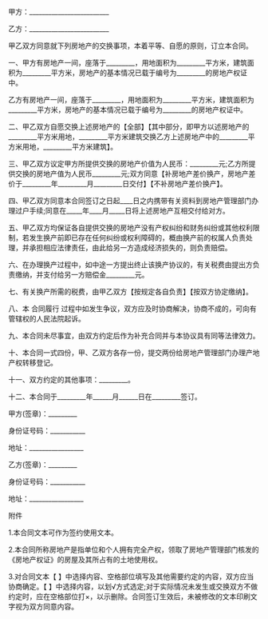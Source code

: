 
 


甲方：_________________________


乙方：_________________________


甲乙双方同意就下列房地产的交换事项，本着平等、自愿的原则，订立本合同。


一、甲方有房地产一间，座落于_________，用地面积为_________平方米，建筑面积为_________平方米，房地产的基本情况已载于编号为_________的房地产权证中。


乙方有房地产一间，座落于_________，用地面积为_________平方米，建筑面积为_________平方米，房地产的基本情况已载于编号为_________的房地产权证中。


二、甲乙双方自愿交换上述房地产的【全部】【其中部分，即甲方以述房地产的_________平方米用地，_________平方米建筑交换乙方上述房地产中的_________平方米用地，_________平方米建筑】。


三、甲乙双方议定甲方所提供交换的房地产价值为人民币：_________元;乙方所提供交换的房地产值为人民币_________元;双方同意【补房地产差价换产，房地产差价于_________年_________月_________日交付】【不补房地产差价换产】。


四、甲乙双方同意本合同签订之日起____日之内携带有关资料到房地产管理部门办理过户手续;同意在_____年____月_____日将上述房地产互相交付给对方。


五、甲乙双方均保证各自提供交换的房地产没有产权纠纷和财务纠纷或其他权利限制，若发生换产前即已存在任何纠纷或权利障碍的，概由换产前的权属人负责处理，并承担相应法律责任，由此给另一方造成经济损失的，则负责赔偿。


六、在办理换产过程中，如中途一方提出终止该换产协议的，有关税费由提出方负责缴纳，并支付给另一方赔偿金_________元。


七、有关换产所需的税费，由甲乙双方【按规定各自负责】【按双方协定缴纳】。


八、本
合同履行
过程中如发生争议，双方应及时协商解决，协商不成的，可向有管辖权的人民法院起诉。


九、本合同未尽事宜，由双方约定后作为补充合同并与本协议具有同等法律效力。


十、本合同一式四份，甲、乙双方各存一份，提交两份给房地产管理部门办理产地产权转移登记。


十一、双方约定的其他事项：_________。


十二、本合同于_________年______月______日在_________签订。


甲方(签章)：_________


身份证号码：___________


地址：_________________


乙方(签章)：_________


身份证号码：___________


地址：_________________


附件


1.本合同文本可作为签约使用文本。


2.本合同所称房地产是指单位和个人拥有完全产权，领取了房地产管理部门核发的《房地产权证》的房屋及其所占有的土地使用权。


3.对合同文本【 】中选择内容、空格部位填写及其他需要约定的内容，双方应当协商确定。【 】中选择内容，以划√方式选定;对于实际情况未发生或交换双方不做约定时，应在空格部位打×，以示删除。合同签订生效后，未被修改的文本印刷文字视为双方同意内容。




 


 

 
 
 
 
 
  


  
 

  


  


  
 
 
 
 

